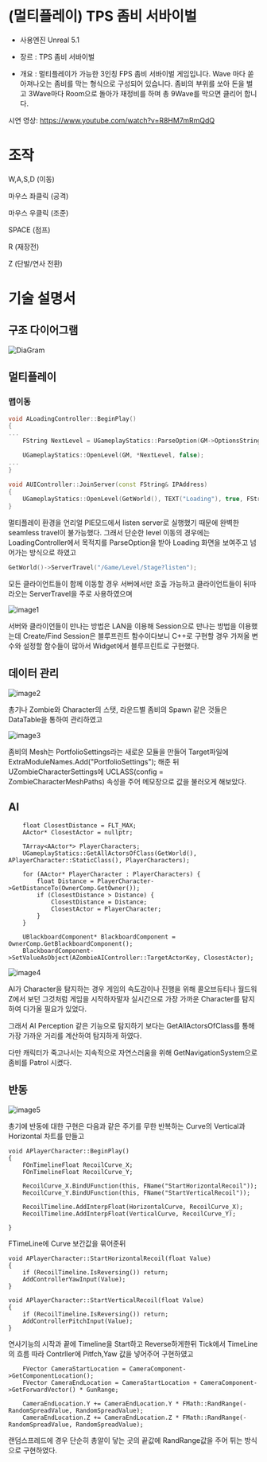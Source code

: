 # (멀티플레이) TPS 좀비 서바이벌
 
- 사용엔진 Unreal 5.1
  
- 장르 : TPS 좀비 서바이벌

- 개요 : 멀티플레이가 가능한 3인칭 FPS 좀비 서바이벌 게임입니다. Wave 마다 쏟아져나오는 좀비를 막는 형식으로 구성되어 있습니다.
  좀비의 부위를 쏘아 돈을 벌고 3Wave마다 Room으로 돌아가 재정비를 하며 총 9Wave를 막으면 클리어 합니다.
  
시연 영상:
https://www.youtube.com/watch?v=R8HM7mRmQdQ

# 조작
W,A,S,D (이동)  
  
마우스 좌클릭 (공격)  
  
마우스 우클릭 (조준) 

SPACE (점프)  

R (재장전)
  
Z (단발/연사 전환)  

# 기술 설명서
## 구조 다이어그램
![DiaGram](https://github.com/user-attachments/assets/d40dbd5d-74dd-422a-92e4-1cd39287f219)

## 멀티플레이
### 맵이동

~~~cpp
void ALoadingController::BeginPlay()
{
...
	FString NextLevel = UGameplayStatics::ParseOption(GM->OptionsString, FString(TEXT("NextLevel"))) + "?listen";

	UGameplayStatics::OpenLevel(GM, *NextLevel, false);
...
}

void AUIController::JoinServer(const FString& IPAddress)
{
	UGameplayStatics::OpenLevel(GetWorld(), TEXT("Loading"), true, FString::Printf(TEXT("NextLevel=%s?Saved=false"), *IPAddress));
}
~~~


멀티플레이 환경을 언리얼 PIE모드에서 listen server로 실행했기 때문에 완벽한 seamless travel이 불가능했다. 
그래서 단순한 level 이동의 경우에는 LoadingController에서 목적지를 ParseOption을 받아 Loading 화면을 보여주고 넘어가는 방식으로 하였고 


~~~cpp
GetWorld()->ServerTravel("/Game/Level/Stage?listen");
~~~
모든 클라이언트들이 함께 이동할 경우 서버에서만 호출 가능하고 클라이언트들이 뒤따라오는 ServerTravel을 주로 사용하였으며

![image1](https://github.com/user-attachments/assets/d71aa11e-242e-4a6b-a097-7c5c0e2a051c)

서버와 클라이언들이 만나는 방법은 LAN을 이용해 Session으로 만나는 방법을 이용했는데 Create/Find Session은 블루프린트 함수이다보니
C++로 구현할 경우 가져올 변수와 설정할 함수들이 많아서 Widget에서 블루프린트로 구현했다. 






## 데이터 관리

![image2](https://github.com/user-attachments/assets/f658e80c-7e54-4658-914a-f793b7af92e1)

총기나 Zombie와 Character의 스탯, 라운드별 좀비의 Spawn 같은 것들은 DataTable을 통하여 관리하였고

![image3](https://github.com/user-attachments/assets/633475df-3239-46bd-b950-bf4012c9a547)

좀비의 Mesh는 PortfolioSettings라는 새로운 모듈을 만들어 Target파일에 ExtraModuleNames.Add("PortfolioSettings"); 해준 뒤
UZombieCharacterSettings에 UCLASS(config = ZombieCharacterMeshPaths) 속성을 주어 메모장으로 값을 불러오게 해보았다. 






## AI

~~~
	float ClosestDistance = FLT_MAX;
	AActor* ClosestActor = nullptr;

	TArray<AActor*> PlayerCharacters;
	UGameplayStatics::GetAllActorsOfClass(GetWorld(), APlayerCharacter::StaticClass(), PlayerCharacters);

	for (AActor* PlayerCharacter : PlayerCharacters) {
		float Distance = PlayerCharacter->GetDistanceTo(OwnerComp.GetOwner());
		if (ClosestDistance > Distance) {
			ClosestDistance = Distance;
			ClosestActor = PlayerCharacter;
		}
	}

	UBlackboardComponent* BlackboardComponent = OwnerComp.GetBlackboardComponent();
	BlackboardComponent->SetValueAsObject(AZombieAIController::TargetActorKey, ClosestActor);
~~~

![image4](https://github.com/user-attachments/assets/d2981f63-7ea3-4d98-ab74-bd4f297e783f)

AI가 Character을 탐지하는 경우 게임의 속도감이나 진행을 위해
콜오브듀티나 월드워Z에서 보던 그것처럼 게임을 시작하자말자 실시간으로 가장 가까운 Character를 탐지하여 다가올 필요가 있었다.

그래서 AI Perception 같은 기능으로 탐지하기 보다는 GetAllActorsOfClass를 통해 가장 가까운 거리를 계산하여 탐지하게 하였다.

다만 캐릭터가 죽고나서는 지속적으로 자연스러움을 위해 GetNavigationSystem으로 좀비를 Patrol 시켰다. 




## 반동


![image5](https://github.com/user-attachments/assets/c45a50e2-b725-4b96-95e8-01cdc21827df)

총기에 반동에 대한 구현은 다음과 같은 주기를 무한 반복하는 Curve의 Vertical과 Horizontal 차트를 만들고 

~~~
void APlayerCharacter::BeginPlay()
{
	FOnTimelineFloat RecoilCurve_X;
	FOnTimelineFloat RecoilCurve_Y;

	RecoilCurve_X.BindUFunction(this, FName("StartHorizontalRecoil"));
	RecoilCurve_Y.BindUFunction(this, FName("StartVerticalRecoil"));

	RecoilTimeline.AddInterpFloat(HorizontalCurve, RecoilCurve_X);
	RecoilTimeline.AddInterpFloat(VerticalCurve, RecoilCurve_Y);

}
~~~

FTimeLine에 Curve 보간값을 묶어준뒤 

~~~
void APlayerCharacter::StartHorizontalRecoil(float Value)
{
	if (RecoilTimeline.IsReversing()) return;
	AddControllerYawInput(Value);
}

void APlayerCharacter::StartVerticalRecoil(float Value)
{
	if (RecoilTimeline.IsReversing()) return;
	AddControllerPitchInput(Value);
}
~~~


연사기능의 시작과 끝에 Timeline을 Start하고 Reverse하게한뒤 Tick에서 TimeLine의 흐름 따라 Contrller에 Pitfch,Yaw 값을 넣어주어 구현하였고

~~~
	FVector CameraStartLocation = CameraComponent->GetComponentLocation();
	FVector CameraEndLocation = CameraStartLocation + CameraComponent->GetForwardVector() * GunRange;

	CameraEndLocation.Y += CameraEndLocation.Y * FMath::RandRange(-RandomSpreadValue, RandomSpreadValue);
	CameraEndLocation.Z += CameraEndLocation.Z * FMath::RandRange(-RandomSpreadValue, RandomSpreadValue);
~~~

랜덤스프레드에 경우 단순히 총알이 닿는 곳의 끝값에 RandRange값을 주어 튀는 방식으로 구현하였다. 
